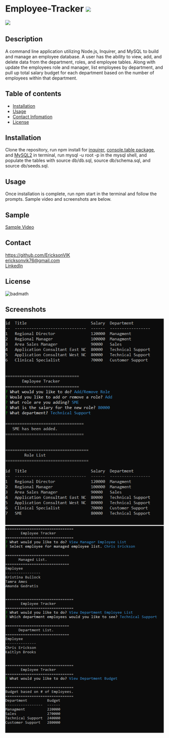 
  # Employee-Tracker ![](https://img.shields.io/github/languages/count/EricksonVIK/Employee-Tracker)

  ![](https://img.shields.io/github/languages/top/EricksonVIK/Employee-Tracker)

  ## Description 
  A command line application utilizing Node.js, Inquirer, and MySQL to build and manage an employee database. A user has the ability to view, add, and delete data from the department, roles, and employee tables.  Along with update the employees role and manager, list employees by department, and pull up total salary budget for each department based on the number of employees within that department.

  ## Table of contents
  - [Installation](#installation)
  - [Usage](#usage)
  - [Contact Infomation](#contact)
  - [License](#license)

  ## Installation
  Clone the repository, run npm install for [inquirer](https://www.npmjs.com/package/inquirer/v/8.2.4), [console.table package](https://www.npmjs.com/package/console.table), and [MySQL2](https://www.npmjs.com/package/mysql2) in terminal, run mysql -u root -p in the mysql shell, and populate the tables with source db/db.sql, source db/schema.sql, and source db/seeds.sql.  

  ## Usage
  Once installation is complete, run npm start in the terminal and follow the prompts. Sample video and screenshots are below.
  
  ## Sample
  [Sample Video](https://drive.google.com/file/d/1bdmEZmSh2lKuRMW-KZ-j8xd1Uxn3-OgD/view)

  ## Contact 
  https://github.com/EricksonVIK </br>
  [ericksonvik76@gmail.com](mailto:ericksonvik76@gmail.com) </br>
  [LinkedIn](www.linkedin.com/in/cserickson)
  

  ## License
  ![badmath](https://img.shields.io/github/license/EricksonVIK/Employee-Tracker)


  ## Screenshots       
![](images/Screenshot%202.png)
![](images/Screenshot%205.png)

